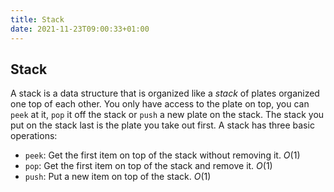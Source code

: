 ```yaml
---
title: Stack
date: 2021-11-23T09:00:33+01:00
---
```

## Stack
A stack is a data structure that is organized like a *stack* of plates organized one top of each other. You only have access to the plate on top, you can `peek` at it, `pop` it off the stack or `push` a new plate on the stack. The stack you put on the stack last is the plate you take out first. A stack has three basic operations:

* `peek`: Get the first item on top of the stack without removing it. $O(1)$
* `pop`: Get the first item on top of the stack and remove it. $O(1)$
* `push`: Put a new item on top of the stack. $O(1)$